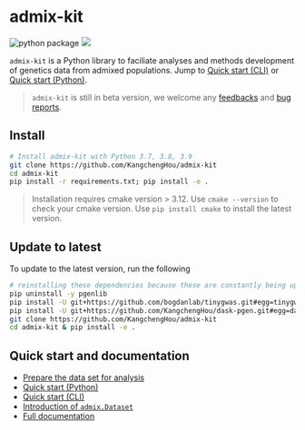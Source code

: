# admix-kit
![python package](https://github.com/KangchengHou/admix-tools/actions/workflows/workflow.yml/badge.svg)
[![](https://img.shields.io/badge/docs-latest-blue.svg)](https://kangchenghou.github.io/admix-kit)

`admix-kit` is a Python library to faciliate analyses and methods development of genetics data from admixed populations. Jump to [Quick start (CLI)](https://kangchenghou.github.io/admix-kit/quickstart-cli.html) or [Quick start (Python)](https://kangchenghou.github.io/admix-kit/notebooks/quickstart.html).

> `admix-kit` is still in beta version, we welcome any [feedbacks](https://github.com/KangchengHou/admix-kit/pulls) and [bug reports](https://github.com/KangchengHou/admix-kit/issues).   

## Install
```bash
# Install admix-kit with Python 3.7, 3.8, 3.9
git clone https://github.com/KangchengHou/admix-kit
cd admix-kit
pip install -r requirements.txt; pip install -e .
```

> Installation requires cmake version > 3.12. Use `cmake --version` to check your cmake version. Use `pip install cmake` to install the latest version.

## Update to latest
To update to the latest version, run the following
```bash
# reinstalling these dependencies because these are constantly being updated
pip uninstall -y pgenlib
pip install -U git+https://github.com/bogdanlab/tinygwas.git#egg=tinygwas
pip install -U git+https://github.com/KangchengHou/dask-pgen.git#egg=dask-pgen
git clone https://github.com/KangchengHou/admix-kit
cd admix-kit & pip install -e .
```

## Quick start and documentation
- [Prepare the data set for analysis](https://kangchenghou.github.io/admix-kit/prepare-dataset.html)
- [Quick start (Python)](https://kangchenghou.github.io/admix-kit/notebooks/quickstart.html)
- [Quick start (CLI)](https://kangchenghou.github.io/admix-kit/quickstart-cli.html)
- [Introduction of `admix.Dataset`](https://kangchenghou.github.io/admix-kit/notebooks/dataset.html)
- [Full documentation](https://kangchenghou.github.io/admix-kit/index.html) 



